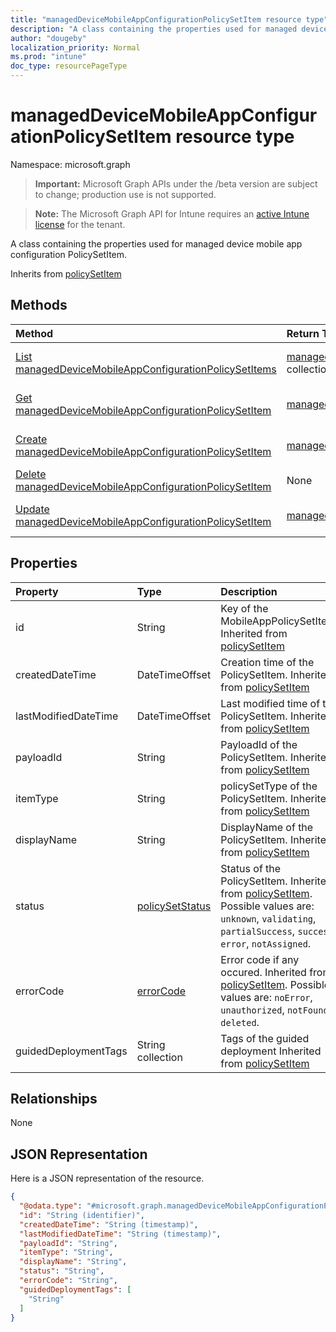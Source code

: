```yaml
---
title: "managedDeviceMobileAppConfigurationPolicySetItem resource type"
description: "A class containing the properties used for managed device mobile app configuration PolicySetItem."
author: "dougeby"
localization_priority: Normal
ms.prod: "intune"
doc_type: resourcePageType
---
```


# managedDeviceMobileAppConfigurationPolicySetItem resource type

Namespace: microsoft.graph

> **Important:** Microsoft Graph APIs under the /beta version are subject to change; production use is not supported.

> **Note:** The Microsoft Graph API for Intune requires an [active Intune license](https://go.microsoft.com/fwlink/?linkid=839381) for the tenant.

A class containing the properties used for managed device mobile app configuration PolicySetItem.


Inherits from [policySetItem](../resources/intune-policyset-policysetitem.md)

## Methods
|Method|Return Type|Description|
|:---|:---|:---|
|[List managedDeviceMobileAppConfigurationPolicySetItems](../api/intune-policyset-manageddevicemobileappconfigurationpolicysetitem-list.md)|[managedDeviceMobileAppConfigurationPolicySetItem](../resources/intune-policyset-manageddevicemobileappconfigurationpolicysetitem.md) collection|List properties and relationships of the [managedDeviceMobileAppConfigurationPolicySetItem](../resources/intune-policyset-manageddevicemobileappconfigurationpolicysetitem.md) objects.|
|[Get managedDeviceMobileAppConfigurationPolicySetItem](../api/intune-policyset-manageddevicemobileappconfigurationpolicysetitem-get.md)|[managedDeviceMobileAppConfigurationPolicySetItem](../resources/intune-policyset-manageddevicemobileappconfigurationpolicysetitem.md)|Read properties and relationships of the [managedDeviceMobileAppConfigurationPolicySetItem](../resources/intune-policyset-manageddevicemobileappconfigurationpolicysetitem.md) object.|
|[Create managedDeviceMobileAppConfigurationPolicySetItem](../api/intune-policyset-manageddevicemobileappconfigurationpolicysetitem-create.md)|[managedDeviceMobileAppConfigurationPolicySetItem](../resources/intune-policyset-manageddevicemobileappconfigurationpolicysetitem.md)|Create a new [managedDeviceMobileAppConfigurationPolicySetItem](../resources/intune-policyset-manageddevicemobileappconfigurationpolicysetitem.md) object.|
|[Delete managedDeviceMobileAppConfigurationPolicySetItem](../api/intune-policyset-manageddevicemobileappconfigurationpolicysetitem-delete.md)|None|Deletes a [managedDeviceMobileAppConfigurationPolicySetItem](../resources/intune-policyset-manageddevicemobileappconfigurationpolicysetitem.md).|
|[Update managedDeviceMobileAppConfigurationPolicySetItem](../api/intune-policyset-manageddevicemobileappconfigurationpolicysetitem-update.md)|[managedDeviceMobileAppConfigurationPolicySetItem](../resources/intune-policyset-manageddevicemobileappconfigurationpolicysetitem.md)|Update the properties of a [managedDeviceMobileAppConfigurationPolicySetItem](../resources/intune-policyset-manageddevicemobileappconfigurationpolicysetitem.md) object.|

## Properties
|Property|Type|Description|
|:---|:---|:---|
|id|String|Key of the MobileAppPolicySetItem. Inherited from [policySetItem](../resources/intune-policyset-policysetitem.md)|
|createdDateTime|DateTimeOffset|Creation time of the PolicySetItem. Inherited from [policySetItem](../resources/intune-policyset-policysetitem.md)|
|lastModifiedDateTime|DateTimeOffset|Last modified time of the PolicySetItem. Inherited from [policySetItem](../resources/intune-policyset-policysetitem.md)|
|payloadId|String|PayloadId of the PolicySetItem. Inherited from [policySetItem](../resources/intune-policyset-policysetitem.md)|
|itemType|String|policySetType of the PolicySetItem. Inherited from [policySetItem](../resources/intune-policyset-policysetitem.md)|
|displayName|String|DisplayName of the PolicySetItem. Inherited from [policySetItem](../resources/intune-policyset-policysetitem.md)|
|status|[policySetStatus](../resources/intune-policyset-policysetstatus.md)|Status of the PolicySetItem. Inherited from [policySetItem](../resources/intune-policyset-policysetitem.md). Possible values are: `unknown`, `validating`, `partialSuccess`, `success`, `error`, `notAssigned`.|
|errorCode|[errorCode](../resources/intune-policyset-errorcode.md)|Error code if any occured. Inherited from [policySetItem](../resources/intune-policyset-policysetitem.md). Possible values are: `noError`, `unauthorized`, `notFound`, `deleted`.|
|guidedDeploymentTags|String collection|Tags of the guided deployment Inherited from [policySetItem](../resources/intune-policyset-policysetitem.md)|

## Relationships
None

## JSON Representation
Here is a JSON representation of the resource.
<!-- {
  "blockType": "resource",
  "keyProperty": "id",
  "@odata.type": "microsoft.graph.managedDeviceMobileAppConfigurationPolicySetItem"
}
-->
``` json
{
  "@odata.type": "#microsoft.graph.managedDeviceMobileAppConfigurationPolicySetItem",
  "id": "String (identifier)",
  "createdDateTime": "String (timestamp)",
  "lastModifiedDateTime": "String (timestamp)",
  "payloadId": "String",
  "itemType": "String",
  "displayName": "String",
  "status": "String",
  "errorCode": "String",
  "guidedDeploymentTags": [
    "String"
  ]
}
```





